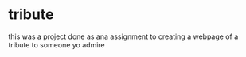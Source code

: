 # tribute
this was a project done as ana assignment to creating a webpage of a tribute to someone yo admire
